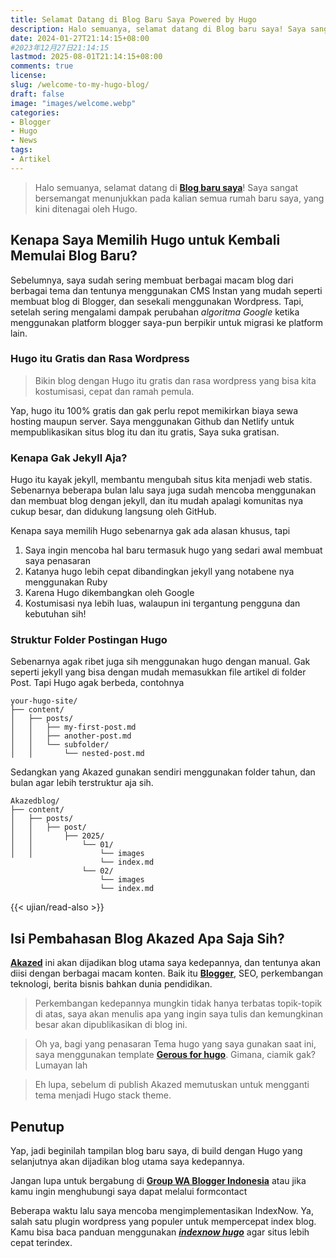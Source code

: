 ```yaml
---
title: Selamat Datang di Blog Baru Saya Powered by Hugo
description: Halo semuanya, selamat datang di Blog baru saya! Saya sangat bersemangat menunjukkan pada kalian semua rumah baru saya, yang kini ditenagai oleh Hugo.
date: 2024-01-27T21:14:15+08:00 
#2023年12月27日21:14:15
lastmod: 2025-08-01T21:14:15+08:00 
comments: true
license: 
slug: /welcome-to-my-hugo-blog/
draft: false
image: "images/welcome.webp"
categories:
- Blogger
- Hugo
- News
tags:
- Artikel
---
```



>Halo semuanya, selamat datang di **[Blog baru saya](/welcome-to-my-hugo-blog/)**! Saya sangat bersemangat menunjukkan pada kalian semua rumah baru saya, yang kini ditenagai oleh Hugo.

## Kenapa Saya Memilih Hugo untuk Kembali Memulai Blog Baru?
Sebelumnya, saya sudah sering membuat berbagai macam blog dari berbagai tema dan tentunya menggunakan CMS Instan yang mudah seperti membuat blog di Blogger, dan sesekali menggunakan Wordpress. Tapi, setelah sering mengalami dampak perubahan *algoritma Google* ketika menggunakan platform blogger saya-pun berpikir untuk migrasi ke platform lain.

### Hugo itu Gratis dan Rasa Wordpress
>Bikin blog dengan Hugo itu gratis dan rasa wordpress yang bisa kita kostumisasi, cepat dan ramah pemula.

Yap, hugo itu 100% gratis dan gak perlu repot memikirkan biaya sewa hosting maupun server. Saya menggunakan Github dan Netlify untuk mempublikasikan situs blog itu dan itu gratis, Saya  suka gratisan. 

### Kenapa Gak Jekyll Aja?
Hugo itu kayak jekyll, membantu mengubah situs kita menjadi web statis. Sebenarnya beberapa bulan lalu saya juga sudah mencoba menggunakan dan membuat blog dengan jekyll, dan itu mudah apalagi komunitas nya cukup besar, dan didukung langsung oleh GitHub.

Kenapa saya memilih Hugo sebenarnya gak ada alasan khusus, tapi 
1. Saya ingin mencoba hal baru termasuk hugo yang sedari awal membuat saya penasaran
2. Katanya hugo lebih cepat dibandingkan jekyll yang notabene nya menggunakan Ruby
3. Karena Hugo dikembangkan oleh Google
4. Kostumisasi nya lebih luas, walaupun ini tergantung pengguna dan kebutuhan sih!

### Struktur Folder Postingan Hugo
Sebenarnya agak ribet juga sih menggunakan hugo dengan manual. Gak seperti jekyll yang bisa dengan mudah memasukkan file artikel di folder Post. Tapi Hugo agak berbeda, contohnya

```
your-hugo-site/
├── content/
│   ├── posts/
│   │   ├── my-first-post.md
│   │   ├── another-post.md
│   │   └── subfolder/
│   │       └── nested-post.md
```
Sedangkan yang Akazed gunakan sendiri menggunakan folder tahun, dan bulan agar lebih terstruktur aja sih. 
```
Akazedblog/
├── content/
│   ├── posts/
│   │   ├── post/
│   │       ├── 2025/
│   │           └── 01/
│   │               └── images
                    └── index.md
                └── 02/
                    └── images
                    └── index.md
```

{{< ujian/read-also >}}

## Isi Pembahasan Blog Akazed Apa Saja Sih?
**[Akazed](/)** ini akan dijadikan blog utama saya kedepannya, dan tentunya akan diisi dengan berbagai macam konten. Baik itu **[Blogger](/categories/blogger/)**, SEO, perkembangan teknologi, berita bisnis bahkan dunia pendidikan.

>Perkembangan kedepannya mungkin tidak hanya terbatas topik-topik di atas, saya akan menulis apa yang ingin saya tulis dan kemungkinan besar akan dipublikasikan di blog ini.

>Oh ya, bagi yang penasaran Tema hugo yang saya gunakan saat ini, saya menggunakan template **[Gerous for hugo](/gerous-hugo-theme/)**. Gimana, ciamik gak? Lumayan lah

> Eh lupa, sebelum di publish Akazed memutuskan untuk mengganti tema menjadi Hugo stack theme. 

## Penutup
Yap, jadi beginilah tampilan blog baru saya, di build dengan Hugo yang selanjutnya akan dijadikan blog utama saya kedepannya. 

Jangan lupa untuk bergabung di **[Group WA Blogger Indonesia](/)** atau jika kamu ingin menghubungi saya dapat melalui formcontact

Beberapa waktu lalu saya mencoba mengimplementasikan IndexNow. Ya, salah satu plugin wordpress yang populer untuk mempercepat index blog. Kamu bisa baca panduan menggunakan ***[indexnow hugo](/panduan-integrasi-indexnow-hugo/)*** agar situs lebih cepat terindex.